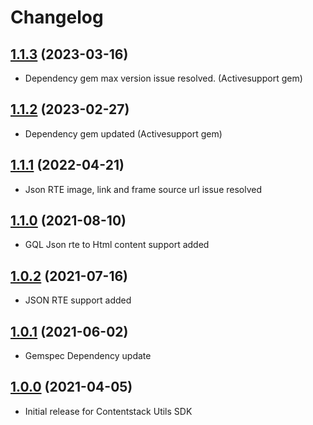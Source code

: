 # Changelog

## [1.1.3](https://github.com/contentstack/contentstack-utils-ruby/tree/v1.1.3) (2023-03-16)
  - Dependency gem max version issue resolved. (Activesupport gem)

## [1.1.2](https://github.com/contentstack/contentstack-utils-ruby/tree/v1.1.2) (2023-02-27)
  - Dependency gem updated (Activesupport gem)

## [1.1.1](https://github.com/contentstack/contentstack-utils-ruby/tree/v1.1.1) (2022-04-21)
  - Json RTE image, link and frame source url issue resolved

## [1.1.0](https://github.com/contentstack/contentstack-utils-ruby/tree/v1.1.0) (2021-08-10)
  - GQL Json rte to Html content support added

## [1.0.2](https://github.com/contentstack/contentstack-utils-ruby/tree/v1.0.2) (2021-07-16)
  - JSON RTE support added
## [1.0.1](https://github.com/contentstack/contentstack-utils-ruby/tree/v1.0.1) (2021-06-02)
  - Gemspec Dependency update

## [1.0.0](https://github.com/contentstack/contentstack-utils-ruby/tree/v1.0.0) (2021-04-05)
  - Initial release for Contentstack Utils SDK
